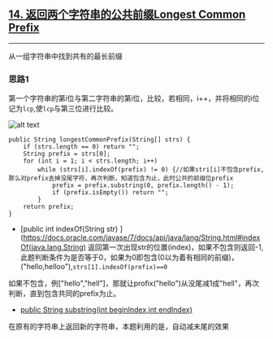 ## [14. 返回两个字符串的公共前缀Longest Common Prefix](https://leetcode.com/problems/longest-common-prefix/description/)
------
从一组字符串中找到共有的最长前缀

### 思路1

第一个字符串的第i位与第二字符串的第i位，比较，若相同，i++，并将相同的i位记为`lcp`,使`lcp`与第三位进行比较。

![alt text](https://leetcode.com/media/original_images/14_basic.png "Logo Title Text 1")



    public String longestCommonPrefix(String[] strs) {
        if (strs.length == 0) return "";
        String prefix = strs[0];
        for (int i = 1; i < strs.length; i++)
            while (strs[i].indexOf(prefix) != 0) {//如果stri[i]不包含prefix,那么对prefix去掉没尾字符，再次判断，知道包含为止，此时公共的前缀位profix
                prefix = prefix.substring(0, prefix.length() - 1);
                if (prefix.isEmpty()) return "";
            }        
        return prefix;
    }


- [public int indexOf(String str)
](https://docs.oracle.com/javase/7/docs/api/java/lang/String.html#indexOf(java.lang.String)
返回第一次出现str的位置(index)，如果不包含则返回-1,此题判断条件为是否等于0，如果为0即包含(0以为着有相同的前缀)，("hello,helloo"),`strs[1].indexOf(prefix)==0`

如果不包含，例["hello","hell"]，那就让profix("hello")从没尾减1成"hell"，再次判断，直到包含共同的prefix为止。

- [public String substring(int beginIndex,int endIndex)](https://docs.oracle.com/javase/7/docs/api/java/lang/String.html#substring(int,%20int))

在原有的字符串上返回新的字符串，本题利用的是，自动减末尾的效果
